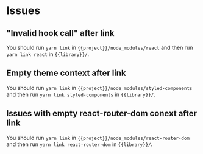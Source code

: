 # Issues

## "Invalid hook call" after link

You should run `yarn link` in `{{project}}/node_modules/react` and then run `yarn link react` in `{{library}}/`.

## Empty theme context after link

You should run `yarn link` in `{{project}}/node_modules/styled-components` and then run `yarn link styled-components` in `{{library}}/`.

## Issues with empty react-router-dom conext after link

You should run `yarn link` in `{{project}}/node_modules/react-router-dom` and then run `yarn link react-router-dom` in `{{library}}/`.
